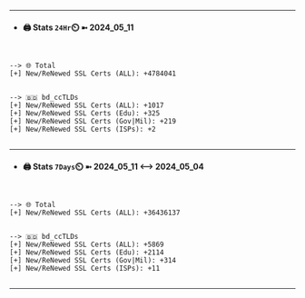 

---
- #### 🖨️ **Stats** `24Hr`⏲️ ➼ 2024_05_11
```console


--> 🌐 Total
[+] New/ReNewed SSL Certs (ALL): +4784041


--> 🇧🇩 bd_ccTLDs
[+] New/ReNewed SSL Certs (ALL): +1017
[+] New/ReNewed SSL Certs (Edu): +325
[+] New/ReNewed SSL Certs (Gov|Mil): +219
[+] New/ReNewed SSL Certs (ISPs): +2


```

---
- #### 🖨️ **Stats** `7Days`⏲️ ➼ 2024_05_11 <--> 2024_05_04
```console


--> 🌐 Total
[+] New/ReNewed SSL Certs (ALL): +36436137


--> 🇧🇩 bd_ccTLDs
[+] New/ReNewed SSL Certs (ALL): +5869
[+] New/ReNewed SSL Certs (Edu): +2114
[+] New/ReNewed SSL Certs (Gov|Mil): +314
[+] New/ReNewed SSL Certs (ISPs): +11


```

---

